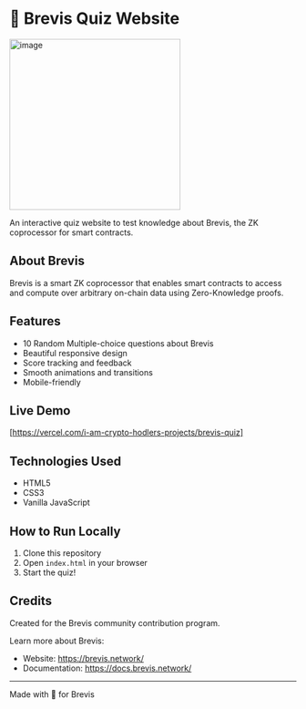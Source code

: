 # 🔷 Brevis Quiz Website

<img width="300" height="300" alt="image" src="https://github.com/user-attachments/assets/8a0cde4d-f918-4a03-8883-6e7b94a3c19e" />


An interactive quiz website to test knowledge about Brevis, the ZK coprocessor for smart contracts.

## About Brevis

Brevis is a smart ZK coprocessor that enables smart contracts to access and compute over arbitrary on-chain data using Zero-Knowledge proofs.

## Features

- 10 Random Multiple-choice questions about Brevis
- Beautiful responsive design
- Score tracking and feedback
- Smooth animations and transitions
- Mobile-friendly

## Live Demo

[https://vercel.com/i-am-crypto-hodlers-projects/brevis-quiz]

## Technologies Used

- HTML5
- CSS3
- Vanilla JavaScript

## How to Run Locally

1. Clone this repository
2. Open `index.html` in your browser
3. Start the quiz!

## Credits

Created for the Brevis community contribution program.

Learn more about Brevis:
- Website: https://brevis.network/
- Documentation: https://docs.brevis.network/

---

Made with 💜 for Brevis
